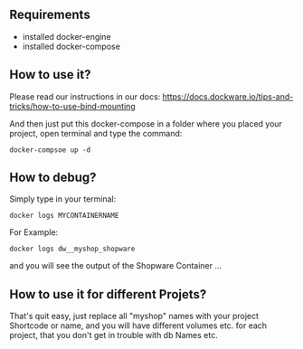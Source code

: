 ## Requirements
 - installed docker-engine
 - installed docker-compose 

## How to use it?
Please read our instructions in our docs:
https://docs.dockware.io/tips-and-tricks/how-to-use-bind-mounting

And then just put this docker-compose in a folder where you placed your project, 
open terminal and type the command:
```
docker-compsoe up -d
```

## How to debug?
Simply type in your terminal:
```
docker logs MYCONTAINERNAME
```
For Example: 
```
docker logs dw__myshop_shopware
```
and you will see the output of the Shopware Container ...

## How to use it for different Projets?
That's quit easy, just replace all "myshop" names with your project Shortcode or name, and you will have different volumes etc. for each project, that you don't get in trouble with db Names etc.